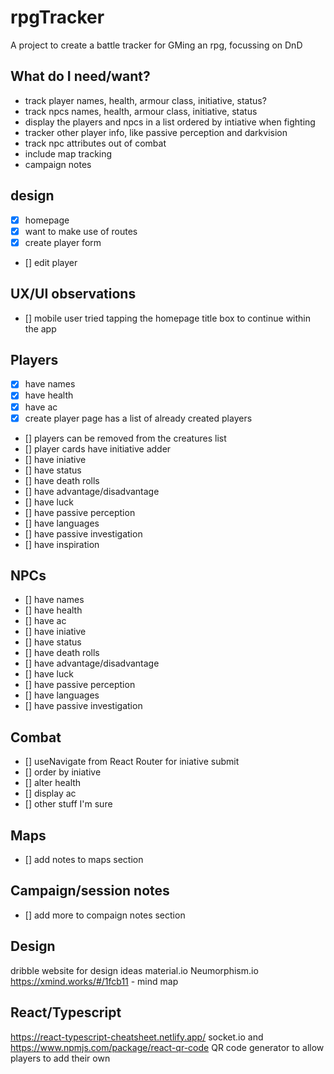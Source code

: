 # rpgTracker

A project to create a battle tracker for GMing an rpg, focussing on DnD

## What do I need/want?

- track player names, health, armour class, initiative, status?
- track npcs names, health, armour class, initiative, status
- display the players and npcs in a list ordered by intiative when fighting
- tracker other player info, like passive perception and darkvision
- track npc attributes out of combat
- include map tracking
- campaign notes

## design

- [x] homepage
- [x] want to make use of routes
- [x] create player form
- [] edit player

## UX/UI observations

- [] mobile user tried tapping the homepage title box to continue within the app

## Players

- [x] have names
- [x] have health
- [x] have ac
- [x] create player page has a list of already created players
- [] players can be removed from the creatures list
- [] player cards have initiative adder
- [] have iniative
- [] have status
- [] have death rolls
- [] have advantage/disadvantage
- [] have luck
- [] have passive perception
- [] have languages
- [] have passive investigation
- [] have inspiration

## NPCs

- [] have names
- [] have health
- [] have ac
- [] have iniative
- [] have status
- [] have death rolls
- [] have advantage/disadvantage
- [] have luck
- [] have passive perception
- [] have languages
- [] have passive investigation

## Combat

- [] useNavigate from React Router for iniative submit
- [] order by iniative
- [] alter health
- [] display ac
- [] other stuff I'm sure

## Maps

- [] add notes to maps section

## Campaign/session notes

- [] add more to compaign notes section

## Design

dribble website for design ideas
material.io
Neumorphism.io
https://xmind.works/#/1fcb11 - mind map

## React/Typescript

https://react-typescript-cheatsheet.netlify.app/
socket.io and https://www.npmjs.com/package/react-qr-code QR code generator to allow players to add their own
